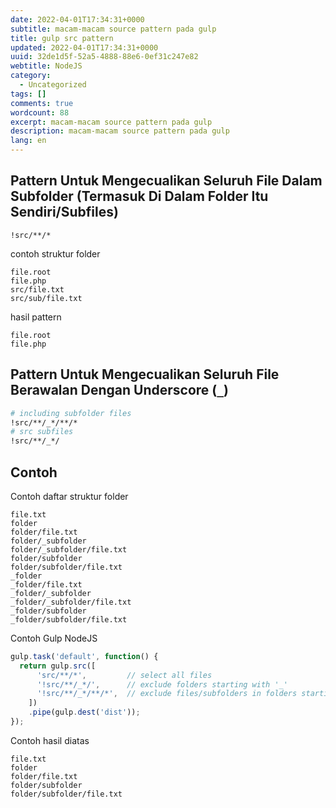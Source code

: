 ```yaml
---
date: 2022-04-01T17:34:31+0000
subtitle: macam-macam source pattern pada gulp
title: gulp src pattern
updated: 2022-04-01T17:34:31+0000
uuid: 32de1d5f-52a5-4888-88e6-0ef31c247e82
webtitle: NodeJS
category:
  - Uncategorized
tags: []
comments: true
wordcount: 88
excerpt: macam-macam source pattern pada gulp
description: macam-macam source pattern pada gulp
lang: en
---
```


<!--https://www.google.com/search?client=firefox-b-d&q=gulp+pattern+exclude+all+in+subfolder-->
## Pattern Untuk Mengecualikan Seluruh File Dalam Subfolder (Termasuk Di Dalam Folder Itu Sendiri/Subfiles)
```pattern
!src/**/*
```

contoh struktur folder
```text
file.root
file.php
src/file.txt
src/sub/file.txt
```

hasil pattern
```
file.root
file.php
```

## Pattern Untuk Mengecualikan Seluruh File Berawalan Dengan Underscore (`_`)
```bash
# including subfolder files
!src/**/_*/**/*
# src subfiles
!src/**/_*/
```

## Contoh
Contoh daftar struktur folder
```text
file.txt
folder
folder/file.txt
folder/_subfolder
folder/_subfolder/file.txt
folder/subfolder
folder/subfolder/file.txt
_folder
_folder/file.txt
_folder/_subfolder
_folder/_subfolder/file.txt
_folder/subfolder
_folder/subfolder/file.txt
```
Contoh Gulp NodeJS
```js
gulp.task('default', function() {
  return gulp.src([
      'src/**/*',         // select all files
      '!src/**/_*/',      // exclude folders starting with '_'
      '!src/**/_*/**/*',  // exclude files/subfolders in folders starting with '_'
    ])
    .pipe(gulp.dest('dist'));
});
```
Contoh hasil diatas
```text
file.txt
folder
folder/file.txt
folder/subfolder
folder/subfolder/file.txt
```